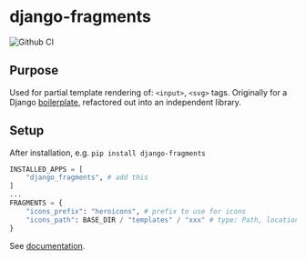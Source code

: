 # django-fragments

![Github CI](https://github.com/justmars/django-fragments/actions/workflows/main.yml/badge.svg)

## Purpose

Used for partial template rendering of: `<input>`, `<svg>` tags. Originally for a Django [boilerplate](https://start-django.fly.dev), refactored out into an independent library.


## Setup

After installation, e.g. `pip install django-fragments`

```py
INSTALLED_APPS = [
    "django_fragments", # add this
]
...
FRAGMENTS = {
    "icons_prefix": "heroicons", # prefix to use for icons
    "icons_path": BASE_DIR / "templates" / "xxx" # type: Path, location where svg icons will be stored
}
```

See [documentation](https://justmars.github.io/django-fragments).
